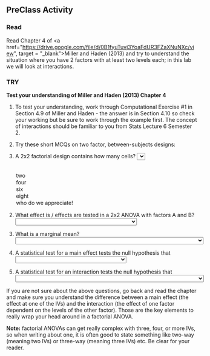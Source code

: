 
## PreClass Activity

### Read

Read Chapter 4 of <a href="https://drive.google.com/file/d/0B1fyuTuvj3YoaFdUR3FZaXNuNXc/view", target = "_blank">Miller and Haden (2013)</a> and try to understand the situation where you have 2 factors with at least two levels each; in this lab we will look at interactions. 

### TRY

**Test your understanding of Miller and Haden (2013) Chapter 4**

1. To test your understanding, work through Computational Exercise #1 in Section 4.9 of Miller and Haden - the answer is in Section 4.10 so check your working but be sure to work through the example first. The concept of interactions should be familiar to you from Stats Lecture 6 Semester 2.

2. Try these short MCQs on two factor, between-subjects designs:

1. A 2x2 factorial design contains how many cells? <select class='solveme' data-answer='["four"]'>
    <option></option>
    <option>two</option>
    <option>four</option>
    <option>six</option>
    <option>eight</option>
    <option>who do we appreciate!</option>
</select>


2. What effect is / effects are tested in a 2x2 ANOVA with factors A and B? <select class='solveme' data-answer='["the main effects of A and B, and the AB interaction"]'>
    <option></option>
    <option>the main effects of A and B, and the AB interaction</option>
    <option>only the main effects of A and B</option>
    <option>only the AB interaction</option>
    <option>a correlation between A and B</option>
</select>


3. What is a marginal mean? <select class='solveme' data-answer='["the mean DV at a given level of one factor, averaged over the levels of the other"]'>
    <option></option>
    <option>the mean DV at a given level of one factor, averaged over the levels of the other</option>
    <option>the mean DV at a given level of one factor, at a particular level of the other factor</option>
    <option>a mean that is nearly statistically significant</option>
    <option>a mean defined based on marginal likelihood</option>
</select>


4. A statistical test for a main effect tests the null hypothesis that <select class='solveme' data-answer='["population marginal means are equivalent"]'>
    <option></option>
    <option>simple effects in the sample are equivalent</option>
    <option>simple effects in the population are equivalent</option>
    <option>sample marginal means are equivalent</option>
    <option>population marginal means are equivalent</option>
</select>


5. A statistical test for an interaction tests the null hypothesis that <select class='solveme' data-answer='["the effect of one factor is constant across the levels of the other in the population"]'>
    <option></option>
    <option>the effect of one factor is constant across the levels of the other in the population</option>
    <option>the effect of one factor is constant across the levels of the other in the sample</option>
    <option>sample marginal means are equivalent</option>
    <option>population marginal means are equivalent</option>
</select>


If you are not sure about the above questions, go back and read the chapter and make sure you understand the difference between a main effect (the effect at one of the IVs) and the interaction (the effect of one factor dependent on the levels of the other factor). Those are the key elements to really wrap your head around in a factorial ANOVA.

**Note:** factorial ANOVAs can get really complex with three, four, or more IVs, so when writing about one, it is often good to state something like two-way (meaning two IVs) or three-way (meaning three IVs) etc. Be clear for your reader.
